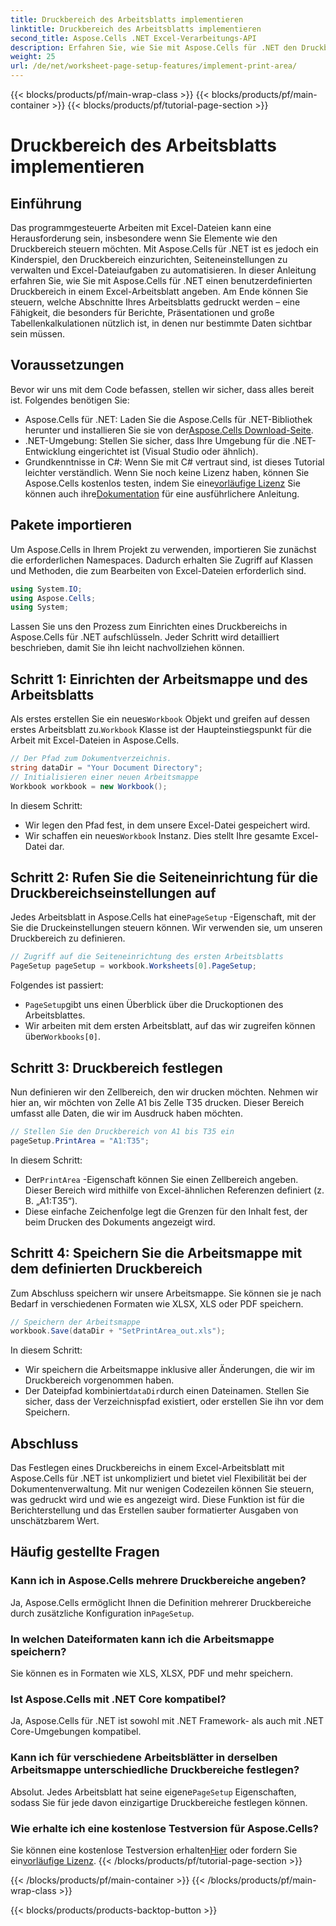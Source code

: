 ```yaml
---
title: Druckbereich des Arbeitsblatts implementieren
linktitle: Druckbereich des Arbeitsblatts implementieren
second_title: Aspose.Cells .NET Excel-Verarbeitungs-API
description: Erfahren Sie, wie Sie mit Aspose.Cells für .NET den Druckbereich in einem Excel-Arbeitsblatt festlegen. Schritt-für-Schritt-Anleitung zum Steuern gedruckter Abschnitte in Ihrer Arbeitsmappe.
weight: 25
url: /de/net/worksheet-page-setup-features/implement-print-area/
---
```


{{< blocks/products/pf/main-wrap-class >}}
{{< blocks/products/pf/main-container >}}
{{< blocks/products/pf/tutorial-page-section >}}

# Druckbereich des Arbeitsblatts implementieren

## Einführung
Das programmgesteuerte Arbeiten mit Excel-Dateien kann eine Herausforderung sein, insbesondere wenn Sie Elemente wie den Druckbereich steuern möchten. Mit Aspose.Cells für .NET ist es jedoch ein Kinderspiel, den Druckbereich einzurichten, Seiteneinstellungen zu verwalten und Excel-Dateiaufgaben zu automatisieren. In dieser Anleitung erfahren Sie, wie Sie mit Aspose.Cells für .NET einen benutzerdefinierten Druckbereich in einem Excel-Arbeitsblatt angeben. Am Ende können Sie steuern, welche Abschnitte Ihres Arbeitsblatts gedruckt werden – eine Fähigkeit, die besonders für Berichte, Präsentationen und große Tabellenkalkulationen nützlich ist, in denen nur bestimmte Daten sichtbar sein müssen.
## Voraussetzungen
Bevor wir uns mit dem Code befassen, stellen wir sicher, dass alles bereit ist. Folgendes benötigen Sie:
- Aspose.Cells für .NET: Laden Sie die Aspose.Cells für .NET-Bibliothek herunter und installieren Sie sie von der[Aspose.Cells Download-Seite](https://releases.aspose.com/cells/net/).
- .NET-Umgebung: Stellen Sie sicher, dass Ihre Umgebung für die .NET-Entwicklung eingerichtet ist (Visual Studio oder ähnlich).
- Grundkenntnisse in C#: Wenn Sie mit C# vertraut sind, ist dieses Tutorial leichter verständlich.
 Wenn Sie noch keine Lizenz haben, können Sie Aspose.Cells kostenlos testen, indem Sie eine[vorläufige Lizenz](https://purchase.aspose.com/temporary-license/) Sie können auch ihre[Dokumentation](https://reference.aspose.com/cells/net/) für eine ausführlichere Anleitung.
## Pakete importieren
Um Aspose.Cells in Ihrem Projekt zu verwenden, importieren Sie zunächst die erforderlichen Namespaces. Dadurch erhalten Sie Zugriff auf Klassen und Methoden, die zum Bearbeiten von Excel-Dateien erforderlich sind.
```csharp
using System.IO;
using Aspose.Cells;
using System;
```
Lassen Sie uns den Prozess zum Einrichten eines Druckbereichs in Aspose.Cells für .NET aufschlüsseln. Jeder Schritt wird detailliert beschrieben, damit Sie ihn leicht nachvollziehen können.
## Schritt 1: Einrichten der Arbeitsmappe und des Arbeitsblatts
 Als erstes erstellen Sie ein neues`Workbook` Objekt und greifen auf dessen erstes Arbeitsblatt zu.`Workbook` Klasse ist der Haupteinstiegspunkt für die Arbeit mit Excel-Dateien in Aspose.Cells.
```csharp
// Der Pfad zum Dokumentverzeichnis.
string dataDir = "Your Document Directory";
// Initialisieren einer neuen Arbeitsmappe
Workbook workbook = new Workbook();
```
In diesem Schritt:
- Wir legen den Pfad fest, in dem unsere Excel-Datei gespeichert wird.
-  Wir schaffen ein neues`Workbook` Instanz. Dies stellt Ihre gesamte Excel-Datei dar.
## Schritt 2: Rufen Sie die Seiteneinrichtung für die Druckbereichseinstellungen auf
 Jedes Arbeitsblatt in Aspose.Cells hat eine`PageSetup` -Eigenschaft, mit der Sie die Druckeinstellungen steuern können. Wir verwenden sie, um unseren Druckbereich zu definieren.
```csharp
// Zugriff auf die Seiteneinrichtung des ersten Arbeitsblatts
PageSetup pageSetup = workbook.Worksheets[0].PageSetup;
```
Folgendes ist passiert:
- `PageSetup`gibt uns einen Überblick über die Druckoptionen des Arbeitsblattes.
-  Wir arbeiten mit dem ersten Arbeitsblatt, auf das wir zugreifen können über`Workbooks[0]`.
## Schritt 3: Druckbereich festlegen
Nun definieren wir den Zellbereich, den wir drucken möchten. Nehmen wir hier an, wir möchten von Zelle A1 bis Zelle T35 drucken. Dieser Bereich umfasst alle Daten, die wir im Ausdruck haben möchten.
```csharp
// Stellen Sie den Druckbereich von A1 bis T35 ein
pageSetup.PrintArea = "A1:T35";
```
In diesem Schritt:
-  Der`PrintArea` -Eigenschaft können Sie einen Zellbereich angeben. Dieser Bereich wird mithilfe von Excel-ähnlichen Referenzen definiert (z. B. „A1:T35“).
- Diese einfache Zeichenfolge legt die Grenzen für den Inhalt fest, der beim Drucken des Dokuments angezeigt wird.
## Schritt 4: Speichern Sie die Arbeitsmappe mit dem definierten Druckbereich
Zum Abschluss speichern wir unsere Arbeitsmappe. Sie können sie je nach Bedarf in verschiedenen Formaten wie XLSX, XLS oder PDF speichern.
```csharp
// Speichern der Arbeitsmappe
workbook.Save(dataDir + "SetPrintArea_out.xls");
```
In diesem Schritt:
- Wir speichern die Arbeitsmappe inklusive aller Änderungen, die wir im Druckbereich vorgenommen haben.
-  Der Dateipfad kombiniert`dataDir`durch einen Dateinamen. Stellen Sie sicher, dass der Verzeichnispfad existiert, oder erstellen Sie ihn vor dem Speichern.
## Abschluss
Das Festlegen eines Druckbereichs in einem Excel-Arbeitsblatt mit Aspose.Cells für .NET ist unkompliziert und bietet viel Flexibilität bei der Dokumentenverwaltung. Mit nur wenigen Codezeilen können Sie steuern, was gedruckt wird und wie es angezeigt wird. Diese Funktion ist für die Berichterstellung und das Erstellen sauber formatierter Ausgaben von unschätzbarem Wert.
## Häufig gestellte Fragen
### Kann ich in Aspose.Cells mehrere Druckbereiche angeben?  
 Ja, Aspose.Cells ermöglicht Ihnen die Definition mehrerer Druckbereiche durch zusätzliche Konfiguration in`PageSetup`.
### In welchen Dateiformaten kann ich die Arbeitsmappe speichern?  
Sie können es in Formaten wie XLS, XLSX, PDF und mehr speichern.
### Ist Aspose.Cells mit .NET Core kompatibel?  
Ja, Aspose.Cells für .NET ist sowohl mit .NET Framework- als auch mit .NET Core-Umgebungen kompatibel.
### Kann ich für verschiedene Arbeitsblätter in derselben Arbeitsmappe unterschiedliche Druckbereiche festlegen?  
 Absolut. Jedes Arbeitsblatt hat seine eigene`PageSetup` Eigenschaften, sodass Sie für jede davon einzigartige Druckbereiche festlegen können.
### Wie erhalte ich eine kostenlose Testversion für Aspose.Cells?  
Sie können eine kostenlose Testversion erhalten[Hier](https://releases.aspose.com/) oder fordern Sie ein[vorläufige Lizenz](https://purchase.aspose.com/temporary-license/).
{{< /blocks/products/pf/tutorial-page-section >}}

{{< /blocks/products/pf/main-container >}}
{{< /blocks/products/pf/main-wrap-class >}}

{{< blocks/products/products-backtop-button >}}
